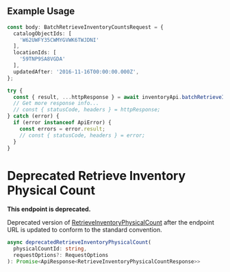 ## Example Usage

```ts
const body: BatchRetrieveInventoryCountsRequest = {
  catalogObjectIds: [
    'W62UWFY35CWMYGVWK6TWJDNI'
  ],
  locationIds: [
    '59TNP9SA8VGDA'
  ],
  updatedAfter: '2016-11-16T00:00:00.000Z',
};

try {
  const { result, ...httpResponse } = await inventoryApi.batchRetrieveInventoryCounts(body);
  // Get more response info...
  // const { statusCode, headers } = httpResponse;
} catch (error) {
  if (error instanceof ApiError) {
    const errors = error.result;
    // const { statusCode, headers } = error;
  }
}
```

# Deprecated Retrieve Inventory Physical Count

**This endpoint is deprecated.**

Deprecated version of [RetrieveInventoryPhysicalCount](api-endpoint:Inventory-RetrieveInventoryPhysicalCount) after the endpoint URL
is updated to conform to the standard convention.

```ts
async deprecatedRetrieveInventoryPhysicalCount(
  physicalCountId: string,
  requestOptions?: RequestOptions
): Promise<ApiResponse<RetrieveInventoryPhysicalCountResponse>>
```
